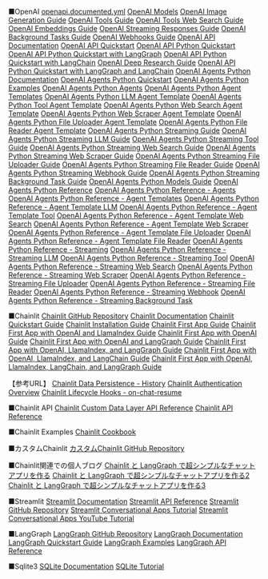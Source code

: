

■OpenAI
[openapi.documented.yml](https://app.stainless.com/api/spec/documented/openai/openapi.documented.yml "OpenAI API Documentation")
[OpenAI Models](https://platform.openai.com/docs/models "OpenAI Models")
[OpenAI Image Generation Guide](https://platform.openai.com/docs/guides/image-generation?image-generation-model=gpt-image-1 "OpenAI Image Generation Guide")
[OpenAI Tools Guide](https://platform.openai.com/docs/guides/tools "OpenAI Tools Guide")
[OpenAI Tools Web Search Guide](https://platform.openai.com/docs/guides/tools-web-search?api-mode=responses "OpenAI Tools Web Search Guide")
[OpenAI Embeddings Guide](https://platform.openai.com/docs/guides/embeddings "OpenAI Embeddings Guide")
[OpenAI Streaming Responses Guide](https://platform.openai.com/docs/guides/streaming-responses?api-mode=responses "OpenAI Streaming Responses Guide")
[OpenAI Background Tasks Guide](https://platform.openai.com/docs/guides/backgroundtasks?api-mode=responses "OpenAI Background Tasks Guide")
[OpenAI Webhooks Guide](https://platform.openai.com/docs/guides/webhooks?api-mode=responses "OpenAI Webhooks Guide")
[OpenAI API Documentation](https://platform.openai.com/docs/api-reference "OpenAI API Documentation")
[OpenAI API Quickstart](https://platform.openai.com/docs/quickstart "OpenAI API Quickstart")
[OpenAI API Python Quickstart](https://platform.openai.com/docs/quickstart/python "OpenAI API Python Quickstart")
[OpenAI API Python Quickstart with LangGraph](https://platform.openai.com/docs/quickstart/python-langgraph "OpenAI API Python Quickstart with LangGraph")
[OpenAI API Python Quickstart with LangChain](https://platform.openai.com/docs/quickstart/python-langchain "OpenAI API Python Quickstart with LangChain")
[OpenAI Deep Research Guide](https://platform.openai.com/docs/guides/deep-research "OpenAI Deep Research Guide")
[OpenAI API Python Quickstart with LangGraph and LangChain](https://platform.openai.com/docs/quickstart/python-langgraph-langchain "OpenAI API Python Quickstart with LangGraph and LangChain")
[OpenAI Agents Python Documentation](https://openai.github.io/openai-agents-python/ "OpenAI Agents Python Documentation")
[OpenAI Agents Python Quickstart](https://openai.github.io/openai-agents-python/quickstart/ "OpenAI Agents Python Quickstart")
[OpenAI Agents Python Examples](https://openai.github.io/openai-agents-python/examples/ "OpenAI Agents Python Examples")
[OpenAI Agents Python Agents](https://openai.github.io/openai-agents-python/agents/ "OpenAI Agents Python Agents")
[OpenAI Agents Python Agent Templates](https://openai.github.io/openai-agents-python/agents/agent-templates/ "OpenAI Agents Python Agent Templates")
[OpenAI Agents Python LLM Agent Template](https://openai.github.io/openai-agents-python/agents/agent-templates/agent-template-llm "OpenAI Agents Python LLM Agent Template")
[OpenAI Agents Python Tool Agent Template](https://openai.github.io/openai-agents-python/agents/agent-templates/agent-template-tool "OpenAI Agents Python Tool Agent Template")
[OpenAI Agents Python Web Search Agent Template](https://openai.github.io/openai-agents-python/agents/agent-templates/agent-template-web-search "OpenAI Agents Python Web Search Agent Template")
[OpenAI Agents Python Web Scraper Agent Template](https://openai.github.io/openai-agents-python/agents/agent-templates/agent-template-web-scraper "OpenAI Agents Python Web Scraper Agent Template")
[OpenAI Agents Python File Uploader Agent Template](https://openai.github.io/openai-agents-python/agents/agent-templates/agent-template-file-uploader "OpenAI Agents Python File Uploader Agent Template")
[OpenAI Agents Python File Reader Agent Template](https://openai.github.io/openai-agents-python/agents/agent-templates/agent-template-file-reader "OpenAI Agents Python File Reader Agent Template")
[OpenAI Agents Python Streaming Guide](https://openai.github.io/openai-agents-python/streaming/ "OpenAI Agents Python Streaming Guide")
[OpenAI Agents Python Streaming LLM Guide](https://openai.github.io/openai-agents-python/streaming/streaming-llm "OpenAI Agents Python Streaming LLM Guide")
[OpenAI Agents Python Streaming Tool Guide](https://openai.github.io/openai-agents-python/streaming/streaming-tool "OpenAI Agents Python Streaming Tool Guide")
[OpenAI Agents Python Streaming Web Search Guide](https://openai.github.io/openai-agents-python/streaming/streaming-web-search "OpenAI Agents Python Streaming Web Search Guide")
[OpenAI Agents Python Streaming Web Scraper Guide](https://openai.github.io/openai-agents-python/streaming/streaming-web-scraper "OpenAI Agents Python Streaming Web Scraper Guide")
[OpenAI Agents Python Streaming File Uploader Guide](https://openai.github.io/openai-agents-python/streaming/streaming-file-uploader "OpenAI Agents Python Streaming File Uploader Guide")
[OpenAI Agents Python Streaming File Reader Guide](https://openai.github.io/openai-agents-python/streaming/streaming-file-reader "OpenAI Agents Python Streaming File Reader Guide")
[OpenAI Agents Python Streaming Webhook Guide](https://openai.github.io/openai-agents-python/streaming/streaming-webhook "OpenAI Agents Python Streaming Webhook Guide")
[OpenAI Agents Python Streaming Background Task Guide](https://openai.github.io/openai-agents-python/streaming/streaming-background-task "OpenAI Agents Python Streaming Background Task Guide")
[OpenAI Agents Python Models Guide](https://openai.github.io/openai-agents-python/models/ "OpenAI Agents Python Models Guide")
[OpenAI Agents Python Reference](https://openai.github.io/openai-agents-python/ref/ "OpenAI Agents Python Reference")
[OpenAI Agents Python Reference - Agents](https://openai.github.io/openai-agents-python/ref/agents/ "OpenAI Agents Python Reference - Agents")
[OpenAI Agents Python Reference - Agent Templates](https://openai.github.io/openai-agents-python/ref/agents/agent-templates/ "OpenAI Agents Python Reference - Agent Templates")
[OpenAI Agents Python Reference - Agent Template LLM](https://openai.github.io/openai-agents-python/ref/agents/agent-templates/agent-template-llm/ "OpenAI Agents Python Reference - Agent Template LLM")
[OpenAI Agents Python Reference - Agent Template Tool](https://openai.github.io/openai-agents-python/ref/agents/agent-templates/agent-template-tool/ "OpenAI Agents Python Reference - Agent Template Tool")
[OpenAI Agents Python Reference - Agent Template Web Search](https://openai.github.io/openai-agents-python/ref/agents/agent-templates/agent-template-web-search/ "OpenAI Agents Python Reference - Agent Template Web Search")
[OpenAI Agents Python Reference - Agent Template Web Scraper](https://openai.github.io/openai-agents-python/ref/agents/agent-templates/agent-template-web-scraper/ "OpenAI Agents Python Reference - Agent Template Web Scraper")
[OpenAI Agents Python Reference - Agent Template File Uploader](https://openai.github.io/openai-agents-python/ref/agents/agent-templates/agent-template-file-uploader/ "OpenAI Agents Python Reference - Agent Template File Uploader")
[OpenAI Agents Python Reference - Agent Template File Reader](https://openai.github.io/openai-agents-python/ref/agents/agent-templates/agent-template-file-reader/ "OpenAI Agents Python Reference - Agent Template File Reader")
[OpenAI Agents Python Reference - Streaming](https://openai.github.io/openai-agents-python/ref/streaming/ "OpenAI Agents Python Reference - Streaming")
[OpenAI Agents Python Reference - Streaming LLM](https://openai.github.io/openai-agents-python/ref/streaming/streaming-llm/ "OpenAI Agents Python Reference - Streaming LLM")
[OpenAI Agents Python Reference - Streaming Tool](https://openai.github.io/openai-agents-python/ref/streaming/streaming-tool/ "OpenAI Agents Python Reference - Streaming Tool")
[OpenAI Agents Python Reference - Streaming Web Search](https://openai.github.io/openai-agents-python/ref/streaming/streaming-web-search/ "OpenAI Agents Python Reference - Streaming Web Search")
[OpenAI Agents Python Reference - Streaming Web Scraper](https://openai.github.io/openai-agents-python/ref/streaming/streaming-web-scraper/ "OpenAI Agents Python Reference - Streaming Web Scraper")
[OpenAI Agents Python Reference - Streaming File Uploader](https://openai.github.io/openai-agents-python/ref/streaming/streaming-file-uploader/ "OpenAI Agents Python Reference - Streaming File Uploader")
[OpenAI Agents Python Reference - Streaming File Reader](https://openai.github.io/openai-agents-python/ref/streaming/streaming-file-reader/ "OpenAI Agents Python Reference - Streaming File Reader")
[OpenAI Agents Python Reference - Streaming Webhook](https://openai.github.io/openai-agents-python/ref/streaming/streaming-webhook/ "OpenAI Agents Python Reference - Streaming Webhook")
[OpenAI Agents Python Reference - Streaming Background Task](https://openai.github.io/openai-agents-python/ref/streaming/streaming-background-task/ "OpenAI Agents Python Reference - Streaming Background Task")


■Chainlit 
[Chainlit GitHub Repository](https://github.com/Chainlit/chainlit?tab=readme-ov-file "Chainlit GitHub Repository")
[Chainlit Documentation](https://docs.chainlit.io/get-started/overview "Chainlit Documentation")
[Chainlit Quickstart Guide](https://docs.chainlit.io/quickstart "Chainlit Quickstart Guide")
[Chainlit Installation Guide](https://docs.chainlit.io/quickstart/installation "Chainlit Installation Guide")
[Chainlit First App Guide](https://docs.chainlit.io/quickstart/first-app "Chainlit First App Guide")
[Chainlit First App with OpenAI and LlamaIndex Guide](https://docs.chainlit.io/quickstart/first-app-with-openai-and-llama-index "Chainlit First App with OpenAI and LlamaIndex Guide")
[Chainlit First App with OpenAI Guide](https://docs.chainlit.io/quickstart/first-app-with-openai "Chainlit First App with OpenAI Guide")
[Chainlit First App with OpenAI and LangGraph Guide](https://docs.chainlit.io/quickstart/first-app-with-openai-and-langgraph "Chainlit First App with OpenAI and LangGraph Guide")
[Chainlit First App with OpenAI, LlamaIndex, and LangGraph Guide](https://docs.chainlit.io/quickstart/first-app-with-openai-and-llama-index-and-langgraph "Chainlit First App with OpenAI, LlamaIndex, and LangGraph Guide")
[Chainlit First App with OpenAI, LlamaIndex, and LangChain Guide](https://docs.chainlit.io/quickstart/first-app-with-openai-and-llama-index-and-langchain "Chainlit First App with OpenAI, LlamaIndex, and LangChain Guide")
[Chainlit First App with OpenAI, LlamaIndex, LangChain, and LangGraph Guide](https://docs.chainlit.io/quickstart/first-app-with-openai-and-llama-index-and-langchain-and-langgraph "Chainlit First App with OpenAI, LlamaIndex, LangChain, and LangGraph Guide")

【参考URL】
[Chainlit Data Persistence - History](https://docs.chainlit.io/data-persistence/history "Chainlit Data Persistence - History")
[Chainlit Authentication Overview](https://docs.chainlit.io/authentication/overview "Chainlit Authentication Overview")
[Chainlit Lifecycle Hooks - on-chat-resume](https://docs.chainlit.io/api-reference/lifecycle-hooks/on-chat-resume "Chainlit Lifecycle Hooks - on-chat-resume")


■Chainlit API
[Chainlit Custom Data Layer API Reference](https://docs.chainlit.io/api-reference/data-persistence/custom-data-layer "Chainlit Custom Data Layer API Reference")
[Chainlit API Reference](https://docs.chainlit.io/api-reference "Chainlit API Reference")

■Chainlit Examples
[Chainlit Cookbook](https://github.com/Chainlit/cookbook "Chainlit Cookbook")


■カスタムChainlit
[カスタムChainlit GitHub Repository](https://github.com/Beginnersguide138/chainlit-customized "カスタムChainlit GitHub Repository")


■Chainlit関連での個人ブログ
[Chainlit と LangGraph で超シンプルなチャットアプリを作る](https://hiyochic.hatenablog.com/entry/2025/07/21/152041 "Chainlit と LangGraph で超シンプルなチャットアプリを作る")
[Chainlit と LangGraph で超シンプルなチャットアプリを作る2](https://hiyochic.hatenablog.com/entry/2025/07/26/162840 "Chainlit と LangGraph で超シンプルなチャットアプリを作る - その2")
[Chainlit と LangGraph で超シンプルなチャットアプリを作る3](https://hiyochic.hatenablog.com/entry/2025/07/24/195643 "Chainlit と LangGraph で超シンプルなチャットアプリを作る - その3")


■Streamlit 
[Streamlit Documentation](https://docs.streamlit.io/ "Streamlit Documentation")
[Streamlit API Reference](https://docs.streamlit.io/develop/api-reference "Streamlit API Reference")
[Streamlit GitHub Repository](https://github.com/streamlit/streamlit "Streamlit GitHub Repository")
[Streamlit Conversational Apps Tutorial](https://docs.streamlit.io/develop/tutorials/chat-and-llm-apps/build-conversational-apps "Streamlit Conversational Apps Tutorial")
[Streamlit Conversational Apps YouTube Tutorial](https://youtu.be/4sPnOqeUDmk?list=TLGG5KJRkm-s0qYwNjA4MjAyNQ "Streamlit Conversational Apps YouTube Tutorial")

■LangGraph
[LangGraph GitHub Repository](https://github.com/langchain-ai/langgraph "LangGraph GitHub Repository")
[LangGraph Documentation](https://langgraph.readthedocs.io/en/latest/ "LangGraph Documentation")
[LangGraph Quickstart Guide](https://langgraph.readthedocs.io/en/latest/quickstart.html "LangGraph Quickstart Guide")
[LangGraph Examples](https://langgraph.readthedocs.io/en/latest/examples.html "LangGraph Examples")
[LangGraph API Reference](https://langgraph.readthedocs.io/en/latest/api_reference.html "LangGraph API Reference")


■Sqlite3
[SQLite Documentation](https://www.sqlite.org/docs.html "SQLite Documentation")
[SQLite Tutorial](https://www.sqlitetutorial.net/ "SQLite Tutorial")

